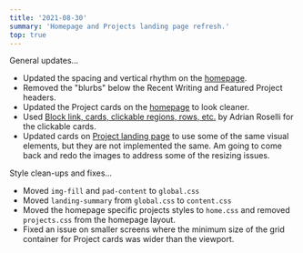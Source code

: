 ```yaml
---
title: '2021-08-30'
summary: 'Homepage and Projects landing page refresh.'
top: true
---
```


General updates...
* Updated the spacing and vertical rhythm on the [homepage](/).
* Removed the "blurbs" below the Recent Writing and Featured Project headers.
* Updated the Project cards on the [homepage](/) to look cleaner.
* Used [Block link, cards, clickable regions, rows, etc.](https://adrianroselli.com/2020/02/block-links-cards-clickable-regions-etc.html) by Adrian Roselli for the clickable cards.
* Updated cards on [Project landing page](/projects/) to use some of the same visual elements, but they are not implemented the same. Am going to come back and redo the images to address some of the resizing issues.

Style clean-ups and fixes...
* Moved ```img-fill``` and ```pad-content``` to ```global.css```
* Moved ```landing-summary``` from ```global.css``` to ```content.css```
* Moved the homepage specific projects styles to ```home.css``` and removed ```projects.css``` from the homepage layout.
* Fixed an issue on smaller screens where the minimum size of the grid container for Project cards was wider than the viewport.
